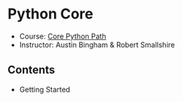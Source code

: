 # Python Core
- Course: [Core Python Path](https://app.pluralsight.com/paths/skill/core-python)
- Instructor: Austin Bingham & Robert Smallshire

## Contents
- Getting Started